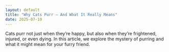 ```yaml
---
layout: default
title: "Why Cats Purr — And What It Really Means"
date: 2025-07-19
---
```


Cats purr not just when they’re happy, but also when they’re frightened, injured, or even dying. In this article, we explore the mystery of purring and what it might mean for your furry friend.
